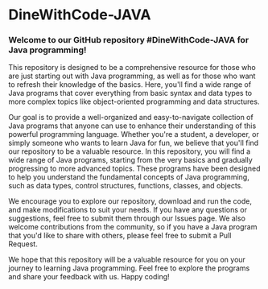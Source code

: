 # DineWithCode-JAVA
### Welcome to our GitHub repository #DineWithCode-JAVA for Java programming! 

This repository is designed to be a comprehensive resource for those who are just starting out with Java programming, as well as for those who want to refresh their knowledge of the basics. Here, you'll find a wide range of Java programs that cover everything from basic syntax and data types to more complex topics like object-oriented programming and data structures. 

Our goal is to provide a well-organized and easy-to-navigate collection of Java programs that anyone can use to enhance their understanding of this powerful programming language. Whether you're a student, a developer, or simply someone who wants to learn Java for fun, we believe that you'll find our repository to be a valuable resource. In this repository, you will find a wide range of Java programs, starting from the very basics and gradually progressing to more advanced topics. These programs have been designed to help you understand the fundamental concepts of Java programming, such as data types, control structures, functions, classes, and objects.

We encourage you to explore our repository, download and run the code, and make modifications to suit your needs. If you have any questions or suggestions, feel free to submit them through our Issues page. We also welcome contributions from the community, so if you have a Java program that you'd like to share with others, please feel free to submit a Pull Request.

We hope that this repository will be a valuable resource for you on your journey to learning Java programming. Feel free to explore the programs and share your feedback with us. Happy coding!
